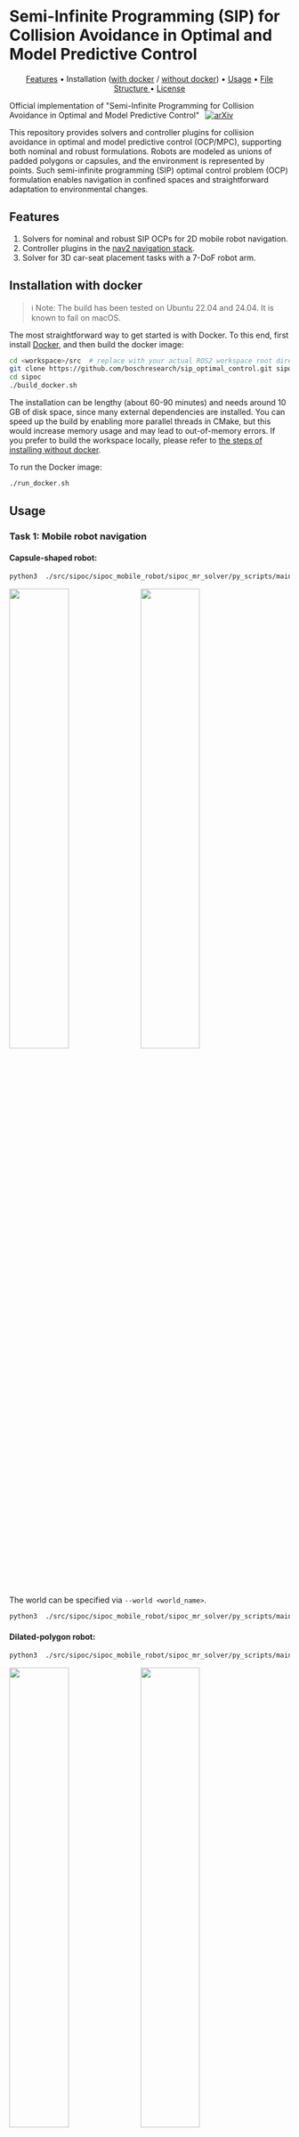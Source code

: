 # Semi-Infinite Programming (SIP) for Collision Avoidance in Optimal and Model Predictive Control

<p align="center">
  <a href="#features">Features</a> •
  Installation (<a href="#installation-with-docker">with docker</a> / <a href="#installation-without-docker">without docker</a>) •
  <a href="#usage">Usage</a> •
  <a href=".github/docs/file_structure.md"> File Structure </a> •
  <a href="#license">License</a>
</p>

Official implementation of "Semi-Infinite Programming for Collision Avoidance in Optimal and Model Predictive Control"
 [![arXiv](https://img.shields.io/badge/arXiv-2508.12335-blue)](https://arxiv.org/pdf/2508.12335)


This repository provides solvers and controller plugins for collision avoidance in optimal and model predictive control (OCP/MPC), supporting both nominal and robust formulations. 
Robots are modeled as unions of padded polygons or capsules, and the environment is represented by points.
Such semi-infinite programming (SIP) optimal control problem (OCP) formulation enables navigation in confined spaces and straightforward adaptation to environmental changes.

## Features
1. Solvers for nominal and robust SIP OCPs for 2D mobile robot navigation.
2. Controller plugins in the [nav2 navigation stack](https://docs.nav2.org/index.html).
3. Solver for 3D car-seat placement tasks with a 7-DoF robot arm.


## Installation with docker

> ℹ️ Note: The build has been tested on Ubuntu 22.04 and 24.04. It is known to fail on macOS.

The most straightforward way to get started is with Docker.
To this end, first install [Docker](https://docs.docker.com/desktop/), and then build the docker image:
```bash
cd <workspace>/src  # replace with your actual ROS2 workspace root directory
git clone https://github.com/boschresearch/sip_optimal_control.git sipoc
cd sipoc
./build_docker.sh
```
The installation can be lengthy (about 60-90 minutes) and needs around 10 GB of disk space, since many external dependencies are installed.
You can speed up the build by enabling more parallel threads in CMake, but this would increase memory usage and may lead to out-of-memory errors.
If you prefer to build the workspace locally, please refer to [the steps of installing without docker](#installation-without-docker).

To run the Docker image:
```bash
./run_docker.sh
```

## Usage

### Task 1: Mobile robot navigation
#### Capsule-shaped robot:
```bash
python3  ./src/sipoc/sipoc_mobile_robot/sipoc_mr_solver/py_scripts/main_capsule_nominal_controller.py
```

<p float="left">
  <img src=".github/animations/fig_capsule_walkway_008.png" width="46%" />
  <img src=".github/animations/fig_capsule_walkway_018.png" width="46%" /> 
</p>

The world can be specified via `--world <world_name>`.
```bash
python3  ./src/sipoc/sipoc_mobile_robot/sipoc_mr_solver/py_scripts/main_capsule_nominal_controller.py --world L_corridor
```
#### Dilated-polygon robot:
```bash
python3  ./src/sipoc/sipoc_mobile_robot/sipoc_mr_solver/py_scripts/main_dilated_polygon_controller.py
```

<p float="left">
  <img src=".github/animations/fig_dilated_polygon_nominal_walkway_008.png" width="46%" />
  <img src=".github/animations/fig_dilated_polygon_nominal_walkway_018.png" width="46%" /> 
</p>

The world can also be specified as with the capsule-shaped robot.
The robust constraint satisfaction can be enabled with `--robustify`.
```bash
python3  ./src/sipoc/sipoc_mobile_robot/sipoc_mr_solver/py_scripts/main_dilated_polygon_controller.py --world s_corridor --robustify
```

<p float="left">
  <img src=".github/animations/fig_dilated_polygon_robust_s_corridor_010.png" width="46%" />
  <img src=".github/animations/fig_dilated_polygon_robust_s_corridor_027.png" width="46%" /> 
</p>
A safety margin, optimized within the OCP, is maintained between the robot and the obstacle for constraint robustification.


### Task 2: Car-seat placement (7-DoF robot arm)
Before running the planner and MPC, sample the point clouds over the car meshes.
Note that the MPC considers a cropped version of the point cloud.
```bash
./build/sipoc_ra_support/stl2octomap_generation
./build/sipoc_ra_support/stl2octomap_generation --x-bb -2.2 0.0
```
#### Motion Planning
```bash
ros2 launch sipoc_ra_ros2 sia20d_car_seat_planner_node.launch.py
```
The trajectory animated at the first is the trajectory for initialization (a linear interpolation of the joint configuration), followed by an animation of the optimized trajectory.

#### MPC
```bash
ros2 launch sipoc_ra_ros2 sia20d_car_seat_mpc_node.launch.py
```

## Installation without docker

### Prerequisite
  - ROS2 (humble or jazzy)
  - an [interactive backend for matplotlib](https://matplotlib.org/stable/users/explain/figure/backends.html) (e.g., [pyqt5](https://pypi.org/project/PyQt5/)) and [alphashape](https://pypi.org/project/alphashape/) (both are used for visualization)

### Step 1: Clone package and build third-party repos
#### Step 1.1 Install cargo (for the installation of [clarabel](https://clarabel.org/stable/rust/installation_rs/)) and pip packages
```bash
apt-get install cargo
cargo install --force cbindgen
export PATH="$PATH:<cargo_bin>"  # replace with your actual cargo bin
```

When using virtual environment such as `virtualenv`,
```bash
pip install jinja2 pyyaml typeguard catkin_pkg empy lark
```
The following package is only for visualization purpose
```bash
pip install alphashape
```

#### Step 1.2 Clone the repository
```bash
cd <workspace>/src  # replace with your actual ROS2 workspace root directory
git clone https://github.com/boschresearch/sip_optimal_control.git sipoc
cd ../
vcs import src < src/sipoc/third_party/third_party.repos
```

#### Step 1.3 Install dependencies using rosdep
```bash
sudo apt-get update -qq
```
```bash
rosdep install --from-paths src --ignore-src -r -y --skip-keys 'OpenVDB pybind11-dev Clarabel'
```

#### Step 1.4 Build Clarabel
```bash
cd src/third_party/Clarabel.cpp
git submodule update --init --recursive
mkdir cmake
cd ../../
cat ./sipoc/third_party/cmake/Clarabel_CMakeLists_addon.txt >> ./third_party/Clarabel.cpp/CMakeLists.txt
cp ./sipoc/third_party/cmake/Clarabel.pc ./third_party/Clarabel.cpp/cmake/
cd ../
colcon build --packages-select Clarabel --cmake-args -DCMAKE_BUILD_TYPE=Release -DCLARABEL_CARGO_HOME=./build/Clarabel
```

#### Step 1.5 Build other third-party libraries
```bash
colcon build --packages-select manif OpenVDB --cmake-args -DCMAKE_BUILD_TYPE=Release
colcon build --packages-select coal --cmake-args -DCMAKE_BUILD_TYPE=Release -DCOAL_USE_FLOAT_PRECISION=ON -DCOAL_HAS_QHULL=ON -DINSTALL_DOCUMENTATION=OFF -DBUILD_PYTHON_INTERFACE=OFF
```
> ℹ️ Note: : In case that it runs out of memory when building OpenVDB, build with fewer parallel threads: `export MAKEFLAGS="-j1"`.

### Step 2: Build and install sipoc packages
#### Step 2.2: Build utils, support, and ros2 interface

```bash
colcon build --symlink-install  --packages-select sipoc_mr_support sipoc_plot_utils sipoc_ros2_interfaces
colcon build --symlink-install  --packages-select sipoc_mr_utils sipoc_ra_utils sipoc_ra_support --cmake-args -DBUILD_TESTING=ON -DBUILD_PYBIND_LIB=ON -DCMAKE_BUILD_TYPE=Release
```
> ℹ️ Note: *stl2octomap_generation* built by *sipoc_ra_support* would have runtime errors without the cmake arguments `-DCMAKE_BUILD_TYPE=Release`


#### Step 2.3: Generate acados code
In another terminal, source the setup bash file. **If using a virtual environment, activate it**.
```bash
cd <workspace> # replace with your actual ROS2 workspace root directory
source install/setup.bash
```
Generate acados C code and copy the generated code to the include folder:
```bash
python3 ./src/sipoc/sipoc_mobile_robot/sipoc_mr_solver/py_scripts/generate_code_for_acados_solver.py --numerical_eval
python3 ./src/sipoc/sipoc_robot_arm/sipoc_ra_solver/py_scripts/generate_code_car_seat_min_length_ocp_solver.py
python3 ./src/sipoc/sipoc_robot_arm/sipoc_ra_solver/py_scripts/generate_code_car_seat_trajectory_tracking_ocp_solver.py
mkdir -p ./src/sipoc/sipoc_mobile_robot/sipoc_mr_solver/include/acados_generated_code/
mkdir -p ./src/sipoc/sipoc_robot_arm/sipoc_ra_solver/include/acados_generated_code/
cp -r ./c_generated_code_sipoc_mr/ ./src/sipoc/sipoc_mobile_robot/sipoc_mr_solver/include/acados_generated_code/
cp -r ./c_generated_code_sipoc_ra_planning/ ./src/sipoc/sipoc_robot_arm/sipoc_ra_solver/include/acados_generated_code/
cp -r ./c_generated_code_sipoc_ra_mpc/ ./src/sipoc/sipoc_robot_arm/sipoc_ra_solver/include/acados_generated_code/
rm acados_*.json
rm -r c_generated_code*
```

#### Step 2.4: Build OCP solvers and [nav2 controller plugins](https://docs.nav2.org/plugins/index.html) for mobile robot navigation
```bash
colcon build --symlink-install  --packages-select sipoc_mr_solver sipoc_mr_nav2_controller --cmake-args -DCMAKE_BUILD_TYPE=Release -DBUILD_PYBIND_LIB=ON -DBUILD_TESTING=ON
```

#### Step 2.4: Build OCP solvers for car-seat placement
```bash
colcon build --symlink-install  --packages-select sipoc_ra_solver sipoc_ra_ros2 --cmake-args -DCMAKE_BUILD_TYPE=Release -DBUILD_PYBIND_LIB=ON -DBUILD_TESTING=ON -DOpenVDB_DIR=$PWD/install/OpenVDB/lib/cmake/OpenVDB
```

### Step 3: Before running the [examples](#usage)
Source the workspace in a new terminal 
```bash
cd <workspace> # replace with your actual ROS2 workspace root directory
source install/setup.bash
```

## License

This project is open-sourced under the AGPL-3.0 license. See the
[LICENSE.AGPL-3.0](LICENSE.AGPL-3.0) file for details.

For a list of other open source components included in this project, see the
file [third_party_licenses.md](third_party_licenses.md).


## Contact

Please feel free to open an issue or contact personally if you have questions, need help, or need explanations. Don't hesitate to write an email to the following email address:
rubygaoyunfan@gmail.com

